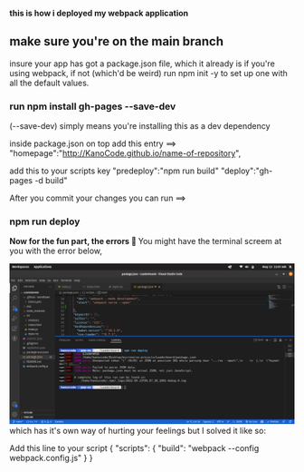 <strong> this is how i deployed my webpack application</strong>

## make sure you're on the main branch
insure your app has got a package.json file, which it already is if you're using webpack,
if not (which'd be weird) run npm init -y to set up one with all the default values.

### run npm install gh-pages --save-dev 
(--save-dev) simply means you're installing this as a dev dependency

inside package.json
on top add this entry ==> "homepage":"http://KanoCode.github.io/name-of-repository",

add this to your scripts key 
"predeploy":"npm run build"
"deploy":"gh-pages -d build"

After you commit your changes you can run ==> 
### npm run deploy

<strong> Now for the fun part, the errors 🤗 </strong> 
You might have the terminal screem at you with the error below,

![This is an image](https://github.com/KanoCode/How-to-stuff/blob/main/Screenshot%20from%202022-05-13%2011-07-51.png)
which has it's own way of hurting your feelings but I solved it like so:



 Add this line to your script
 {
  "scripts": {
    "build": "webpack --config webpack.config.js"
  }
}

 
 
